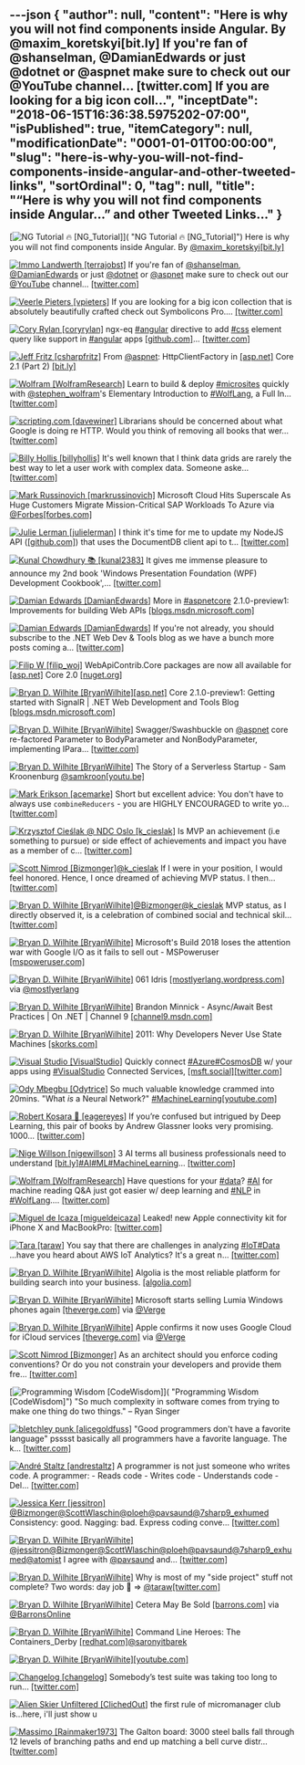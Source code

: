 ---json
{
  "author": null,
  "content": "Here is why you will not find components inside Angular. By @maxim_koretskyi[bit.ly] If you're fan of @shanselman, @DamianEdwards or just @dotnet or @aspnet make sure to check out our @YouTube channel… [twitter.com] If you are looking for a big icon coll...",
  "inceptDate": "2018-06-15T16:36:38.5975202-07:00",
  "isPublished": true,
  "itemCategory": null,
  "modificationDate": "0001-01-01T00:00:00",
  "slug": "here-is-why-you-will-not-find-components-inside-angular-and-other-tweeted-links",
  "sortOrdinal": 0,
  "tag": null,
  "title": "“Here is why you will not find components inside Angular…” and other Tweeted Links…"
}
---

[<img alt="NG Tutorial 🔥 [NG_Tutorial]" src="https://songhay.blob.core.windows.net/shared-social-twitter/NG_Tutorial.jpg">]( "NG Tutorial 🔥 [NG_Tutorial]") Here is why you will not find components inside Angular. By [@maxim_koretskyi](http://twitter.com/maxim_koretskyi)[[bit.ly]](http://bit.ly/2uUUNNP)

[<img alt="Immo Landwerth [terrajobst]" src="https://songhay.blob.core.windows.net/shared-social-twitter/terrajobst.jpg">](https://t.co/pfw9pKc4sL "Immo Landwerth [terrajobst]") If you're fan of [@shanselman](http://twitter.com/shanselman), [@DamianEdwards](http://twitter.com/DamianEdwards) or just [@dotnet](http://twitter.com/dotnet) or [@aspnet](http://twitter.com/aspnet) make sure to check out our [@YouTube](http://twitter.com/YouTube) channel… [[twitter.com]](https://twitter.com/i/web/status/968893154597388288)

[<img alt="Veerle Pieters [vpieters]" src="https://songhay.blob.core.windows.net/shared-social-twitter/vpieters.png">](http://t.co/A4ZEwCEPEs "Veerle Pieters [vpieters]") If you are looking for a big icon collection that is absolutely beautifully crafted check out Symbolicons Pro.… [[twitter.com]](https://twitter.com/i/web/status/968864504351248384)

[<img alt="Cory Rylan [coryrylan]" src="https://songhay.blob.core.windows.net/shared-social-twitter/coryrylan.jpg">](https://t.co/rkXtQtOG2K "Cory Rylan [coryrylan]") ngx-eq [#angular](http://twitter.com/search?q=%23angular) directive to add [#css](http://twitter.com/search?q=%23css) element query like support in [#angular](http://twitter.com/search?q=%23angular) apps [[github.com]](https://github.com/coryrylan/ngx-eq)… [[twitter.com]](https://twitter.com/i/web/status/968963193996562432)

[<img alt="Jeff Fritz [csharpfritz]" src="https://songhay.blob.core.windows.net/shared-social-twitter/csharpfritz.jpg">](https://t.co/b3mDItgW1b "Jeff Fritz [csharpfritz]") From [@aspnet](http://twitter.com/aspnet): HttpClientFactory in [[asp.net]](http://ASP.NET) Core 2.1 (Part 2) [[bit.ly]](http://bit.ly/2ChPQ9G)

[<img alt="Wolfram [WolframResearch]" src="https://songhay.blob.core.windows.net/shared-social-twitter/WolframResearch.png">](http://t.co/Vsckdj3BIQ "Wolfram [WolframResearch]") Learn to build &amp; deploy [#microsites](http://twitter.com/search?q=%23microsites) quickly with [@stephen_wolfram](http://twitter.com/stephen_wolfram)'s Elementary Introduction to [#WolfLang](http://twitter.com/search?q=%23WolfLang), a Full In… [[twitter.com]](https://twitter.com/i/web/status/968140685072392194)

[<img alt="scripting.com [davewiner]" src="https://songhay.blob.core.windows.net/shared-social-twitter/davewiner.jpg">](https://t.co/ztgzDGiyOj "scripting.com [davewiner]") Librarians should be concerned about what Google is doing re HTTP. Would you think of removing all books that wer… [[twitter.com]](https://twitter.com/i/web/status/968502178246742016)

[<img alt="Billy Hollis [billyhollis]" src="https://songhay.blob.core.windows.net/shared-social-twitter/billyhollis.jpg">](https://t.co/LvJEYRzwk5 "Billy Hollis [billyhollis]") It's well known that I think data grids are rarely the best way to let a user work with complex data. Someone aske… [[twitter.com]](https://twitter.com/i/web/status/968640775604129792)

[<img alt="Mark Russinovich [markrussinovich]" src="https://songhay.blob.core.windows.net/shared-social-twitter/markrussinovich.jpg">](https://t.co/BJ4Ib1CWli "Mark Russinovich [markrussinovich]") Microsoft Cloud Hits Superscale As Huge Customers Migrate Mission-Critical SAP Workloads To Azure via [@Forbes](http://twitter.com/Forbes)[[forbes.com]](https://www.forbes.com/sites/bobevans1/2018/02/28/microsoft-cloud-hits-superscale-as-huge-customers-migrate-mission-critical-sap-workloads-to-azure/#1c80989d5993)

[<img alt="Julie Lerman [julielerman]" src="https://songhay.blob.core.windows.net/shared-social-twitter/julielerman.jpeg">](https://t.co/gBUhMHLXgK "Julie Lerman [julielerman]") I think it's time for me to update my NodeJS API ([[github.com]](https://github.com/julielerman/AureliaDocDB)) that uses the DocumentDB client api to t… [[twitter.com]](https://twitter.com/i/web/status/968660617593794560)

[<img alt="Kunal Chowdhury 📚 [kunal2383]" src="https://songhay.blob.core.windows.net/shared-social-twitter/kunal2383.jpg">](https://t.co/u7EfGBIizl "Kunal Chowdhury 📚 [kunal2383]") It gives me immense pleasure to announce my 2nd book 'Windows Presentation Foundation (WPF) Development Cookbook',… [[twitter.com]](https://twitter.com/i/web/status/968675387415957504)

[<img alt="Damian Edwards [DamianEdwards]" src="https://songhay.blob.core.windows.net/shared-social-twitter/DamianEdwards.jpg">](https://t.co/u0gR39330K "Damian Edwards [DamianEdwards]") More in [#aspnetcore](http://twitter.com/search?q=%23aspnetcore) 2.1.0-preview1: Improvements for building Web APIs [[blogs.msdn.microsoft.com]](https://blogs.msdn.microsoft.com/webdev/2018/02/27/asp-net-core-2-1-web-apis/)

[<img alt="Damian Edwards [DamianEdwards]" src="https://songhay.blob.core.windows.net/shared-social-twitter/DamianEdwards.jpg">](https://t.co/u0gR39330K "Damian Edwards [DamianEdwards]") If you're not already, you should subscribe to the .NET Web Dev &amp; Tools blog as we have a bunch more posts coming a… [[twitter.com]](https://twitter.com/i/web/status/968713318818091010)

[<img alt="Filip W [filip_woj]" src="https://songhay.blob.core.windows.net/shared-social-twitter/filip_woj.jpg">](http://t.co/VCkinoHijZ "Filip W [filip_woj]") WebApiContrib.Core packages are now all available for [[asp.net]](http://ASP.NET) Core 2.0 [[nuget.org]](https://www.nuget.org/packages?q=webapicontrib.core)

[<img alt="Bryan D. Wilhite [BryanWilhite]" src="https://songhay.blob.core.windows.net/shared-social-twitter/BryanWilhite.jpeg">](http://t.co/UNdqV0Z1zz "Bryan D. Wilhite [BryanWilhite]")[[asp.net]](http://ASP.NET) Core 2.1.0-preview1: Getting started with SignalR | .NET Web Development and Tools Blog [[blogs.msdn.microsoft.com]](https://blogs.msdn.microsoft.com/webdev/2018/02/27/asp-net-core-2-1-0-preview1-getting-started-with-signalr/)

[<img alt="Bryan D. Wilhite [BryanWilhite]" src="https://songhay.blob.core.windows.net/shared-social-twitter/BryanWilhite.jpeg">](http://t.co/UNdqV0Z1zz "Bryan D. Wilhite [BryanWilhite]") Swagger/Swashbuckle on [@aspnet](http://twitter.com/aspnet) core re-factored Parameter to BodyParameter and NonBodyParameter, implementing IPara… [[twitter.com]](https://twitter.com/i/web/status/968376742703435776)

[<img alt="Bryan D. Wilhite [BryanWilhite]" src="https://songhay.blob.core.windows.net/shared-social-twitter/BryanWilhite.jpeg">](http://t.co/UNdqV0Z1zz "Bryan D. Wilhite [BryanWilhite]") The Story of a Serverless Startup - Sam Kroonenburg [@samkroon](http://twitter.com/samkroon)[[youtu.be]](https://youtu.be/fjXAee6zsW8)

[<img alt="Mark Erikson [acemarke]" src="https://songhay.blob.core.windows.net/shared-social-twitter/acemarke.jpg">](https://t.co/ZGhMzNeGtN "Mark Erikson [acemarke]") Short but excellent advice: You don't have to always use `combineReducers` - you are HIGHLY ENCOURAGED to write yo… [[twitter.com]](https://twitter.com/i/web/status/968343302738206720)

[<img alt="Krzysztof Cieślak @ NDC Oslo [k_cieslak]" src="https://songhay.blob.core.windows.net/shared-social-twitter/k_cieslak.jpg">](https://t.co/mEbDLSg0m9 "Krzysztof Cieślak @ NDC Oslo [k_cieslak]") Is MVP an achievement (i.e something to pursue) or side effect of achievements and impact you have as a member of c… [[twitter.com]](https://twitter.com/i/web/status/969369882537193472)

[<img alt="Scott Nimrod [Bizmonger]" src="https://songhay.blob.core.windows.net/shared-social-twitter/Bizmonger.jpg">](https://t.co/G8pgR1Zwwz "Scott Nimrod [Bizmonger]")[@k_cieslak](http://twitter.com/k_cieslak) If I were in your position, I would feel honored. Hence, I once dreamed of achieving MVP status. I then… [[twitter.com]](https://twitter.com/i/web/status/969535737564663808)

[<img alt="Bryan D. Wilhite [BryanWilhite]" src="https://songhay.blob.core.windows.net/shared-social-twitter/BryanWilhite.jpeg">](http://t.co/UNdqV0Z1zz "Bryan D. Wilhite [BryanWilhite]")[@Bizmonger](http://twitter.com/Bizmonger)[@k_cieslak](http://twitter.com/k_cieslak) MVP status, as I directly observed it, is a celebration of combined social and technical skil… [[twitter.com]](https://twitter.com/i/web/status/969609524054171649)

[<img alt="Bryan D. Wilhite [BryanWilhite]" src="https://songhay.blob.core.windows.net/shared-social-twitter/BryanWilhite.jpeg">](http://t.co/UNdqV0Z1zz "Bryan D. Wilhite [BryanWilhite]") Microsoft's Build 2018 loses the attention war with Google I/O as it fails to sell out - MSPoweruser [[mspoweruser.com]](https://mspoweruser.com/microsofts-build-2018-loses-attention-war-google-o-fails-sell/)

[<img alt="Bryan D. Wilhite [BryanWilhite]" src="https://songhay.blob.core.windows.net/shared-social-twitter/BryanWilhite.jpeg">](http://t.co/UNdqV0Z1zz "Bryan D. Wilhite [BryanWilhite]") 061 Idris [[mostlyerlang.wordpress.com]](https://mostlyerlang.wordpress.com/2015/03/31/061-idris/) via [@mostlyerlang](http://twitter.com/mostlyerlang)

[<img alt="Bryan D. Wilhite [BryanWilhite]" src="https://songhay.blob.core.windows.net/shared-social-twitter/BryanWilhite.jpeg">](http://t.co/UNdqV0Z1zz "Bryan D. Wilhite [BryanWilhite]") Brandon Minnick - Async/Await Best Practices | On .NET | Channel 9 [[channel9.msdn.com]](https://channel9.msdn.com/Shows/On-NET/Brandon-Minnick-asyncawait-best-practices)

[<img alt="Bryan D. Wilhite [BryanWilhite]" src="https://songhay.blob.core.windows.net/shared-social-twitter/BryanWilhite.jpeg">](http://t.co/UNdqV0Z1zz "Bryan D. Wilhite [BryanWilhite]") 2011: Why Developers Never Use State Machines [[skorks.com]](https://www.skorks.com/2011/09/why-developers-never-use-state-machines/)

[<img alt="Visual Studio [VisualStudio]" src="https://songhay.blob.core.windows.net/shared-social-twitter/VisualStudio.jpg">](http://t.co/OqnL9IGcUY "Visual Studio [VisualStudio]") Quickly connect [#Azure](http://twitter.com/search?q=%23Azure)[#CosmosDB](http://twitter.com/search?q=%23CosmosDB) w/ your apps using [#VisualStudio](http://twitter.com/search?q=%23VisualStudio) Connected Services, [[msft.social]](http://msft.social/UdDt66)[[twitter.com]](https://twitter.com/VisualStudio/status/968896331313041408/photo/1)

[<img alt="Ody Mbegbu [Odytrice]" src="https://songhay.blob.core.windows.net/shared-social-twitter/Odytrice.jpg">](https://t.co/8wuRpLOaxa "Ody Mbegbu [Odytrice]") So much valuable knowledge crammed into 20mins. "What *is* a Neural Network?" [#MachineLearning](http://twitter.com/search?q=%23MachineLearning)[[youtube.com]](https://www.youtube.com/watch?v=aircAruvnKk)

[<img alt="Robert Kosara 👀 [eagereyes]" src="https://songhay.blob.core.windows.net/shared-social-twitter/eagereyes.jpg">](https://t.co/I3dbk07Qc7 "Robert Kosara 👀 [eagereyes]") If you’re confused but intrigued by Deep Learning, this pair of books by Andrew Glassner looks very promising. 1000… [[twitter.com]](https://twitter.com/i/web/status/968539876449648640)

[<img alt="Nige Willson [nigewillson]" src="https://songhay.blob.core.windows.net/shared-social-twitter/nigewillson.jpg">](https://t.co/2bCzwm6WOr "Nige Willson [nigewillson]") 3 AI terms all business professionals need to understand [[bit.ly]](http://bit.ly/2oq3BKM)[#AI](http://twitter.com/search?q=%23AI)[#ML](http://twitter.com/search?q=%23ML)[#MachineLearning](http://twitter.com/search?q=%23MachineLearning)… [[twitter.com]](https://twitter.com/i/web/status/968541301749829632)

[<img alt="Wolfram [WolframResearch]" src="https://songhay.blob.core.windows.net/shared-social-twitter/WolframResearch.png">](http://t.co/Vsckdj3BIQ "Wolfram [WolframResearch]") Have questions for your [#data](http://twitter.com/search?q=%23data)? [#AI](http://twitter.com/search?q=%23AI) for machine reading Q&amp;A just got easier w/ deep learning and [#NLP](http://twitter.com/search?q=%23NLP) in [#WolfLang](http://twitter.com/search?q=%23WolfLang).… [[twitter.com]](https://twitter.com/i/web/status/968549803062898690)

[<img alt="Miguel de Icaza [migueldeicaza]" src="https://songhay.blob.core.windows.net/shared-social-twitter/migueldeicaza.png">](https://t.co/W8ndBXzrN5 "Miguel de Icaza [migueldeicaza]") Leaked! new Apple connectivity kit for iPhone X and MacBookPro: [[twitter.com]](https://twitter.com/migueldeicaza/status/968900557380472832/photo/1)

[<img alt="Tara [taraw]" src="https://songhay.blob.core.windows.net/shared-social-twitter/taraw.jpeg">](http://t.co/4HS7ZMeZq4 "Tara [taraw]") You say that there are challenges in analyzing [#IoT](http://twitter.com/search?q=%23IoT)[#Data](http://twitter.com/search?q=%23Data) ...have you heard about AWS IoT Analytics? It's a great n… [[twitter.com]](https://twitter.com/i/web/status/968755828399443969)

[<img alt="Bryan D. Wilhite [BryanWilhite]" src="https://songhay.blob.core.windows.net/shared-social-twitter/BryanWilhite.jpeg">](http://t.co/UNdqV0Z1zz "Bryan D. Wilhite [BryanWilhite]") Algolia is the most reliable platform for building search into your business. [[algolia.com]](https://www.algolia.com/)

[<img alt="Bryan D. Wilhite [BryanWilhite]" src="https://songhay.blob.core.windows.net/shared-social-twitter/BryanWilhite.jpeg">](http://t.co/UNdqV0Z1zz "Bryan D. Wilhite [BryanWilhite]") Microsoft starts selling Lumia Windows phones again [[theverge.com]](https://www.theverge.com/2018/2/26/17054324/microsoft-lumia-windows-phones-store-sales) via [@Verge](http://twitter.com/Verge)

[<img alt="Bryan D. Wilhite [BryanWilhite]" src="https://songhay.blob.core.windows.net/shared-social-twitter/BryanWilhite.jpeg">](http://t.co/UNdqV0Z1zz "Bryan D. Wilhite [BryanWilhite]") Apple confirms it now uses Google Cloud for iCloud services [[theverge.com]](https://www.theverge.com/2018/2/26/17053496/apple-google-cloud-platform-icloud-confirmation?utm_campaign=theverge&utm_content=entry&utm_medium=social&utm_source=twitter) via [@Verge](http://twitter.com/Verge)

[<img alt="Scott Nimrod [Bizmonger]" src="https://songhay.blob.core.windows.net/shared-social-twitter/Bizmonger.jpg">](https://t.co/G8pgR1Zwwz "Scott Nimrod [Bizmonger]") As an architect should you enforce coding conventions? Or do you not constrain your developers and provide them fre… [[twitter.com]](https://twitter.com/i/web/status/968478059253981184)

[<img alt="Programming Wisdom [CodeWisdom]" src="https://songhay.blob.core.windows.net/shared-social-twitter/CodeWisdom.jpg">]( "Programming Wisdom [CodeWisdom]") "So much complexity in software comes from trying to make one thing do two things." – Ryan Singer 

[<img alt="bletchley punk [alicegoldfuss]" src="https://songhay.blob.core.windows.net/shared-social-twitter/alicegoldfuss.jpg">](https://t.co/pX6qSpJiWT "bletchley punk [alicegoldfuss]") "Good programmers don't have a favorite language" psssst basically all programmers have a favorite language. The k… [[twitter.com]](https://twitter.com/i/web/status/969351729459294208)

[<img alt="André Staltz [andrestaltz]" src="https://songhay.blob.core.windows.net/shared-social-twitter/andrestaltz.jpg">](https://t.co/oeLidqKxmX "André Staltz [andrestaltz]") A programmer is not just someone who writes code. A programmer: - Reads code - Writes code - Understands code - Del… [[twitter.com]](https://twitter.com/i/web/status/968787715704676352)

[<img alt="Jessica Kerr [jessitron]" src="https://songhay.blob.core.windows.net/shared-social-twitter/jessitron.jpg">](https://t.co/E656jGsp8H "Jessica Kerr [jessitron]")[@Bizmonger](http://twitter.com/Bizmonger)[@ScottWlaschin](http://twitter.com/ScottWlaschin)[@ploeh](http://twitter.com/ploeh)[@pavsaund](http://twitter.com/pavsaund)[@7sharp9_exhumed](http://twitter.com/7sharp9_exhumed) Consistency: good. Nagging: bad. Express coding conve… [[twitter.com]](https://twitter.com/i/web/status/968483037238513665)

[<img alt="Bryan D. Wilhite [BryanWilhite]" src="https://songhay.blob.core.windows.net/shared-social-twitter/BryanWilhite.jpeg">](http://t.co/UNdqV0Z1zz "Bryan D. Wilhite [BryanWilhite]")[@jessitron](http://twitter.com/jessitron)[@Bizmonger](http://twitter.com/Bizmonger)[@ScottWlaschin](http://twitter.com/ScottWlaschin)[@ploeh](http://twitter.com/ploeh)[@pavsaund](http://twitter.com/pavsaund)[@7sharp9_exhumed](http://twitter.com/7sharp9_exhumed)[@atomist](http://twitter.com/atomist) I agree with [@pavsaund](http://twitter.com/pavsaund) and… [[twitter.com]](https://twitter.com/i/web/status/968538627549511680)

[<img alt="Bryan D. Wilhite [BryanWilhite]" src="https://songhay.blob.core.windows.net/shared-social-twitter/BryanWilhite.jpeg">](http://t.co/UNdqV0Z1zz "Bryan D. Wilhite [BryanWilhite]") Why is most of my "side project" stuff not complete? Two words: day job 😬 =&gt; [@taraw](http://twitter.com/taraw)[[twitter.com]](https://twitter.com/BryanWilhite/status/968674337376034817/photo/1)

[<img alt="Bryan D. Wilhite [BryanWilhite]" src="https://songhay.blob.core.windows.net/shared-social-twitter/BryanWilhite.jpeg">](http://t.co/UNdqV0Z1zz "Bryan D. Wilhite [BryanWilhite]") Cetera May Be Sold [[barrons.com]](https://www.barrons.com/articles/cetera-may-be-sold-lpl-fumbling-technology-1519670111) via [@BarronsOnline](http://twitter.com/BarronsOnline)

[<img alt="Bryan D. Wilhite [BryanWilhite]" src="https://songhay.blob.core.windows.net/shared-social-twitter/BryanWilhite.jpeg">](http://t.co/UNdqV0Z1zz "Bryan D. Wilhite [BryanWilhite]") Command Line Heroes: The Containers_Derby [[redhat.com]](https://www.redhat.com/en/command-line-heroes/the-containers-derby)[@saronyitbarek](http://twitter.com/saronyitbarek)

[<img alt="Bryan D. Wilhite [BryanWilhite]" src="https://songhay.blob.core.windows.net/shared-social-twitter/BryanWilhite.jpeg">](http://t.co/UNdqV0Z1zz "Bryan D. Wilhite [BryanWilhite]")[[youtube.com]](https://www.youtube.com/watch?v=ElJE-u4PETo)

[<img alt="Changelog [changelog]" src="https://songhay.blob.core.windows.net/shared-social-twitter/changelog.jpg">](https://t.co/QMhJ1u913q "Changelog [changelog]") Somebody’s test suite was taking too long to run... [[twitter.com]](https://twitter.com/changelog/status/969227305355759619/video/1)

[<img alt="Alien Skier Unfiltered [ClichedOut]" src="https://songhay.blob.core.windows.net/shared-social-twitter/ClichedOut.jpg">](https://t.co/usP0gz8WoP "Alien Skier Unfiltered [ClichedOut]") the first rule of micromanager club is...here, i'll just show u 

[<img alt="Massimo [Rainmaker1973]" src="https://songhay.blob.core.windows.net/shared-social-twitter/Rainmaker1973.jpg">](https://t.co/p999QzDjSI "Massimo [Rainmaker1973]") The Galton board: 3000 steel balls fall through 12 levels of branching paths and end up matching a bell curve distr… [[twitter.com]](https://twitter.com/i/web/status/969116624937799680)
